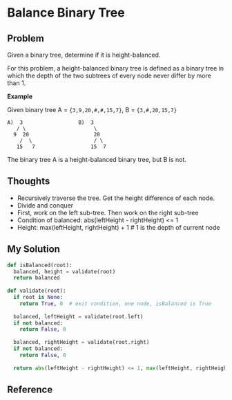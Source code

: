 # Balance Binary Tree

## Problem

Given a binary tree, determine if it is height-balanced.

For this problem, a height-balanced binary tree is defined as a binary tree in which the depth of the two subtrees of every node never differ by more than 1.

**Example**

Given binary tree A = ```{3,9,20,#,#,15,7}```, B = ```{3,#,20,15,7}```

```
A)  3                  B)  3
   / \                      \
  9  20                     20
    /  \                    / \
   15   7                  15  7
```

The binary tree A is a height-balanced binary tree, but B is not.

## Thoughts

- Recursively traverse the tree. Get the height difference of each node. 
- Divide and conquer
- First, work on the left sub-tree. Then work on the right sub-tree
- Condition of balanced: abs(leftHeight - rightHeight) <= 1
- Height: max(leftHeight, rightHeight) + 1 # 1 is the depth of current node

## My Solution

```python
def isBalanced(root):
  balanced, height = validate(root)
  return balanced
  
def validate(root):
  if root is None:
    return True, 0  # exit condition, one node, isBalanced is True
  
  balanced, leftHeight = validate(root.left)
  if not balanced:
    return False, 0
  
  balanced, rightHeight = validate(root.right)
  if not balanced:
    return False, 0
  
  return abs(leftHeight - rightHeight) <= 1, max(leftHeight, rightHeight) + 1
```

## Reference
